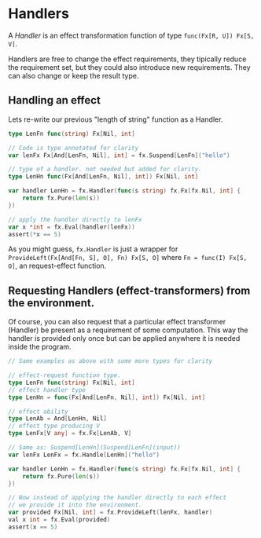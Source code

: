 # Handlers

A _Handler_ is an effect transformation function of type `func(Fx[R, U]) Fx[S, V]`.

Handlers are free to change the effect requirements, they tipically reduce the requirement set, but they could also introduce new requirements. They can also change or keep the result type.

## Handling an effect

Lets re-write our previous "length of string" function as a Handler.

```go
type LenFn func(string) Fx[Nil, int]

// Code is type annotated for clarity
var lenFx Fx[And[LenFn, Nil], int] = fx.Suspend[LenFn]("hello")

// type of a handler. not needed but added for clarity.
type LenHn func(Fx[And[LenFn, Nil], int]) Fx[Nil, int]

var handler LenHn = fx.Handler(func(s string) fx.Fx[fx.Nil, int] {
    return fx.Pure(len(s))
})

// apply the handler directly to lenFx
var x *int = fx.Eval(handler(lenFx))
assert(*x == 5)
```

As you might guess, `fx.Handler` is just a wrapper for `ProvideLeft(Fx[And[Fn, S], O], Fn) Fx[S, O]` where `Fn = func(I) Fx[S, O]`, an request-effect function.

## Requesting Handlers (effect-transformers) from the environment.

Of course, you can also request that a particular effect transformer (Handler) be present as a requirement of some computation. This way the handler is provided only once but can be applied anywhere it is needed inside the program.

```go
// Same examples as above with some more types for clarity

// effect-request function type.
type LenFn func(string) Fx[Nil, int]
// effect handler type
type LenHn = func(Fx[And[LenFn, Nil], int]) Fx[Nil, int]

// effect ability
type LenAb = And[LenHn, Nil]
// effect type producing V
type LenFx[V any] = fx.Fx[LenAb, V]

// Same as: Suspend[LenHn](Suspend[LenFn](input))
var lenFx LenFx = fx.Handle[LenHn]("hello")

var handler LenHn = fx.Handler(func(s string) fx.Fx[fx.Nil, int] {
    return fx.Pure(len(s))
})

// Now instead of applying the handler directly to each effect
// we provide it into the environment.
var provided Fx[Nil, int] = fx.ProvideLeft(lenFx, handler)
val x int = fx.Eval(provided)
assert(x == 5)
```
